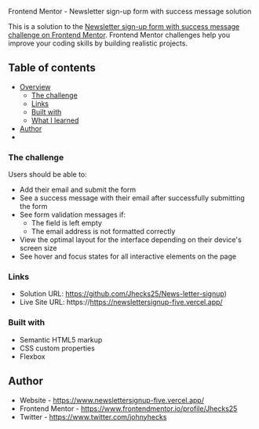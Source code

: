 Frontend Mentor - Newsletter sign-up form with success message solution

This is a solution to the [Newsletter sign-up form with success message challenge on Frontend Mentor](https://www.frontendmentor.io/challenges/newsletter-signup-form-with-success-message-3FC1AZbNrv). Frontend Mentor challenges help you improve your coding skills by building realistic projects. 

## Table of contents

- [Overview](#overview)
  - [The challenge](#the-challenge)
  - [Links](#links)
  - [Built with](#built-with)
  - [What I learned](#what-i-learned)
- [Author](#author)
- 


### The challenge

Users should be able to:

- Add their email and submit the form
- See a success message with their email after successfully submitting the form
- See form validation messages if:
  - The field is left empty
  - The email address is not formatted correctly
- View the optimal layout for the interface depending on their device's screen size
- See hover and focus states for all interactive elements on the page


### Links

- Solution URL: https://github.com/Jhecks25/News-letter-signup)
- Live Site URL: https://https://newslettersignup-five.vercel.app/

### Built with

- Semantic HTML5 markup
- CSS custom properties
- Flexbox

## Author

- Website - https://www.newslettersignup-five.vercel.app/
- Frontend Mentor - https://www.frontendmentor.io/profile/Jhecks25
- Twitter - https://www.twitter.com/johnyhecks

